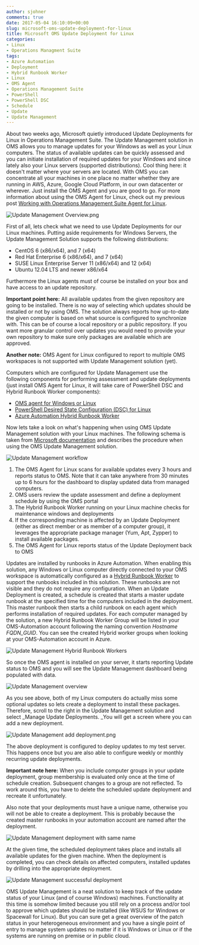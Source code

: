 ```yaml
---
author: sjohner
comments: true
date: 2017-05-04 16:10:09+00:00
slug: microsoft-oms-update-deployment-for-linux
title: Microsoft OMS Update Deployment for Linux
categories:
- Linux
- Operations Managment Suite
tags:
- Azure Automation
- Deployment
- Hybrid Runbook Worker
- Linux
- OMS Agent
- Operations Management Suite
- PowerShell
- PowerShell DSC
- Schedule
- Update
- Update Management
---
```


About two weeks ago, Microsoft quietly introduced Update Deployments for Linux in Operations Management Suite. The Update Management solution in OMS allows you to manage updates for your Windows as well as your Linux computers. The status of available updates can be quickly assessed and you can initiate installation of required updates for your Windows and since lately also your Linux servers (supported distributions). Cool thing here: it doesn't matter where your servers are located. With OMS you can concentrate all your machines in one place no matter whether they are running in AWS, Azure, Google Cloud Platform, in our own datacenter or wherever. Just install the OMS Agent and you are good to go. For more information about using the OMS Agent for Linux, check out my previous post [Working with Operations Management Suite Agent for Linux](https://blog.jhnr.ch/2016/01/27/working-with-oms-agent-for-linux-preview/).

![Update Management Overview.png](/images/Update-Management-Overview.png)

First of all, lets check what we need to use Update Deployments for our Linux machines. Putting aside requirements for Windows Servers, the Update Management Solution supports the following distributions:

* CentOS 6 (x86/x64), and 7 (x64)
* Red Hat Enterprise 6 (x86/x64), and 7 (x64)
* SUSE Linux Enterprise Server 11 (x86/x64) and 12 (x64)
* Ubuntu 12.04 LTS and newer x86/x64

Furthermore the Linux agents must of course be installed on your box and have access to an update repository.

**Important point here:** All available updates from the given repository are going to be installed. There is no way of selecting which updates should be installed or not by using OMS. The solution always reports how up-to-date the given computer is based on what source is configured to synchronize with. This can be of course a local repository or a public repository. If you want more granular control over updates you would need to provide your own repository to make sure only packages are available which are approved.

**Another note:** OMS Agent for Linux configured to report to multiple OMS workspaces is not supported with Update Management solution (yet).

Computers which are configured for Update Management use the following components for performing assessment and update deployments (just install OMS Agent for Linux, it will take care of PowerShell DSC and Hybrid Runbook Worker components):

* [OMS agent for Windows or Linux](https://github.com/Microsoft/OMS-Agent-for-Linux)
* [PowerShell Desired State Configuration (DSC) for Linux](https://github.com/Microsoft/PowerShell-DSC-for-Linux)
* [Azure Automation Hybrid Runbook Worker](https://docs.microsoft.com/en-us/azure/automation/automation-hybrid-runbook-worker)

Now lets take a look on what's happening when using OMS Update Management solution with your Linux machines. The following schema is taken from [Microsoft documentation](https://docs.microsoft.com/en-us/azure/operations-management-suite/oms-solution-update-management) and describes the procedure when using the OMS Update Management solution.

![Update Management workflow](/images/update-mgmt-linux-updateworkflow.png)

1. The OMS Agent for Linux scans for available updates every 3 hours and reports status to OMS. Note that it can take anywhere from 30 minutes up to 6 hours for the dashboard to display updated data from managed computers.
2. OMS users review the update assessment and define a deployment schedule by using the OMS portal
3. The Hybrid Runbook Worker running on your Linux machine checks for maintenance windows and deployments
4. If the corresponding machine is affected by an Update Deployment (either as direct member or as member of a computer group), it leverages the appropriate package manager (Yum, Apt, Zypper) to install available packages.
5. The OMS Agent for Linux reports status of the Update Deployment back to OMS

Updates are installed by runbooks in Azure Automation. When enabling this solution, any Windows or Linux computer directly connected to your OMS workspace is automatically configured as a [Hybrid Runbook Worker](https://docs.microsoft.com/en-us/azure/automation/automation-hybrid-runbook-worker) to support the runbooks included in this solution. These runbooks are not visible and they do not require any configuration. When an Update Deployment is created, a schedule is created that starts a master update runbook at the specified time for the computers included in the deployment. This master runbook then starts a child runbook on each agent which performs installation of required updates. For each computer managed by the solution, a new Hybrid Runbook Worker Group will be listed in your OMS-Automation account following the naming convention _Hostname FQDN_GUID_. You can see the created Hybrid worker groups when looking at your OMS-Automation account in Azure.

![Update Management Hybrid Runbook Workers](/images/Update-Management-Hybrid-Runbook-Workers.png)

So once the OMS agent is installed on your server, it starts reporting Update status to OMS and you will see the Update Management dashboard being populated with data.

![Update Management overview](/images/Update-Management-Overview.png)

As you see above, both of my Linux computers do actually miss some optional updates so lets create a deployment to install these packages. Therefore, scroll to the right in the Update Management solution and select _Manage Update Deployments. _You will get a screen where you can add a new deployment.

![Update Management add deployment.png](/images/Update-Management-Add-Deployment.png)

The above deployment is configured to deploy updates to my test server. This happens once but you are also able to configure weekly or monthly recurring update deployments.

**Important note here:** When you include computer groups in your update deployment, group membership is evaluated only once at the time of schedule creation. Subsequent changes to a group are not reflected. To work around this, you have to delete the scheduled update deployment and recreate it unfortunately.

Also note that your deployments must have a unique name, otherwise you will not be able to create a deployment. This is probably because the created master runbooks in your automation account are named after the deployment.

![Update Management deployment with same name](/images/Update-Management-Deployment-with-same-name.png)

At the given time, the scheduled deployment takes place and installs all available updates for the given machine. When the deployment is completed, you can check details on affected computers, installed updates by drilling into the appropriate deployment.

![Update Management successful deployment](/images/Update-Management-Successfull-Deployment.png)

OMS Update Management is a neat solution to keep track of the update status of your Linux (and of course Windows) machines. Functionality at this time is somehow limited because you still rely on a process and/or tool to approve which updates should be installed (like WSUS for Windows or Spacewall for Linux). But you can sure get a great overview of the patch status in your heterogeneous environment and you have a single point of entry to manage system updates no matter if it is Windows or Linux or if the systems are running on premise or in public cloud.